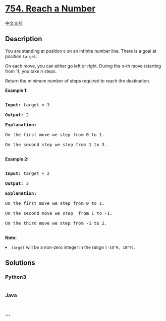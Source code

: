 # [754. Reach a Number](https://leetcode.com/problems/reach-a-number)

[中文文档](/solution/0700-0799/0754.Reach%20a%20Number/README.md)

## Description

<p>

You are standing at position <code>0</code> on an infinite number line. There is a goal at position <code>target</code>.

</p><p>

On each move, you can either go left or right. During the <i>n</i>-th move (starting from 1), you take <i>n</i> steps.

</p><p>

Return the minimum number of steps required to reach the destination.

</p>

<p><b>Example 1:</b><br />

<pre>

<b>Input:</b> target = 3

<b>Output:</b> 2

<b>Explanation:</b>

On the first move we step from 0 to 1.

On the second step we step from 1 to 3.

</pre>

</p>

<p><b>Example 2:</b><br />

<pre>

<b>Input:</b> target = 2

<b>Output:</b> 3

<b>Explanation:</b>

On the first move we step from 0 to 1.

On the second move we step  from 1 to -1.

On the third move we step from -1 to 2.

</pre>

</p>

<p><b>Note:</b><br>

<li><code>target</code> will be a non-zero integer in the range <code>[-10^9, 10^9]</code>.</li>

</p>

## Solutions

<!-- tabs:start -->

### **Python3**

```python

```

### **Java**

```java

```

### **...**

```

```

<!-- tabs:end -->
